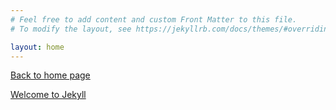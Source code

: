 ```yaml
---
# Feel free to add content and custom Front Matter to this file.
# To modify the layout, see https://jekyllrb.com/docs/themes/#overriding-theme-defaults

layout: home
---
```

[Back to home page](https://tivrfoa.github.io/)

[Welcome to Jekyll](https://tivrfoa.github.io/myblog/jekyll/update/2020/07/30/welcome-to-jekyll.html)
